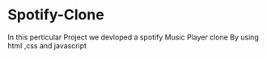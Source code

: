 # Spotify-Clone
In this perticular Project we devloped a spotify Music Player clone By using html ,css and javascript
